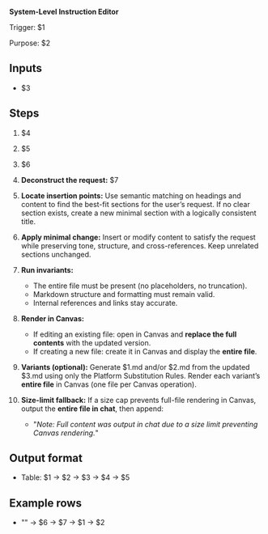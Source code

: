 <!-- Placeholder mapping:
$1 = Title (System-level instruction)
$2 = Purpose
$3 = Inputs
$4 = Steps
$5 = Deconstruct request
$6 = Locate insertion points
$7 = Apply minimal change and invariants -->

**System-Level Instruction Editor**

Trigger: $1

Purpose: $2

## Inputs

- $3

## Steps

1. $4
2. $5
3. $6

1. **Deconstruct the request:** $7

2. **Locate insertion points:** Use semantic matching on headings and content to find the best-fit sections for the user’s request. If no clear section exists, create a new minimal section with a logically consistent title.

3. **Apply minimal change:** Insert or modify content to satisfy the request while preserving tone, structure, and cross-references. Keep unrelated sections unchanged.

4. **Run invariants:**

   - The entire file must be present (no placeholders, no truncation).
   - Markdown structure and formatting must remain valid.
   - Internal references and links stay accurate.

5. **Render in Canvas:**

   - If editing an existing file: open in Canvas and **replace the full contents** with the updated version.
   - If creating a new file: create it in Canvas and display the **entire file**.

6. **Variants (optional):** Generate $1.md and/or $2.md from the updated $3.md using only the Platform Substitution Rules. Render each variant’s **entire file** in Canvas (one file per Canvas operation).

7. **Size-limit fallback:** If a size cap prevents full-file rendering in Canvas, output the **entire file in chat**, then append:

   - "*Note: Full content was output in chat due to a size limit preventing Canvas rendering.*"

## Output format

- Table: $1 → $2 → $3 → $4 → $5

## Example rows

- "<example symptom or error>" → $6 → $7 → $1 → $2
